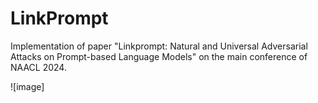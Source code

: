 # LinkPrompt
Implementation of paper "Linkprompt: Natural and Universal Adversarial Attacks on Prompt-based Language Models" on the main conference of NAACL 2024.

![image] 


